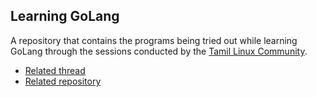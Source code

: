 ## Learning GoLang

A repository that contains the programs being tried out while
learning GoLang through the sessions conducted by the [Tamil Linux
Community](https://forums.tamillinuxcommunity.org/).

- [Related thread](https://forums.tamillinuxcommunity.org/t/lets-learn-golang/1725)
- [Related repository](https://gitlab.com/mohan43u/letslearngolangdocs/)
